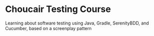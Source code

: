 # Choucair Testing Course

Learning about software testing using Java, Gradle, SerenityBDD, and Cucumber, based on a screenplay pattern